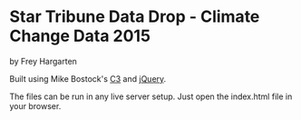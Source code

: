 Star Tribune Data Drop - Climate Change Data 2015
================

by Frey Hargarten

Built using Mike Bostock's [C3](https://github.com/masayuki0812/c3) and [jQuery](https://github.com/jquery/jquery).

The files can be run in any live server setup. Just open the index.html file in your browser.